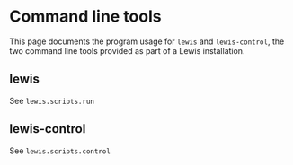 # Command line tools
This page documents the program usage for ``lewis`` and ``lewis-control``, the two command line
tools provided as part of a Lewis installation.

## lewis
See `lewis.scripts.run`

## lewis-control
See `lewis.scripts.control`
